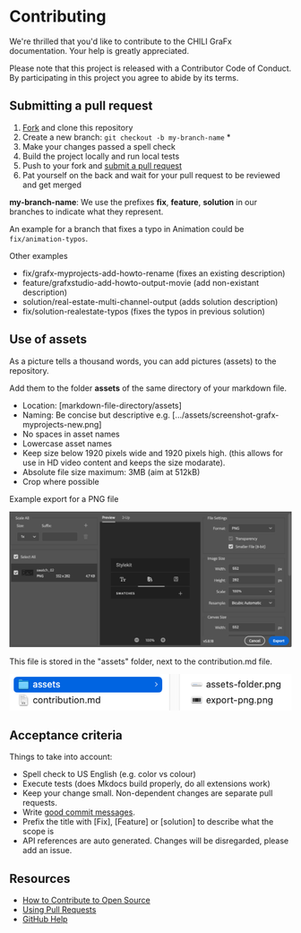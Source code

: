 # Contributing

We're thrilled that you'd like to contribute to the CHILI GraFx documentation.
Your help is greatly appreciated.

Please note that this project is released with a Contributor Code of Conduct. By participating in this project you agree to abide by its terms.

## Submitting a pull request

1. [Fork](https://github.com/chili-publish/grafx-documentation/fork) and clone this repository
2. Create a new branch: `git checkout -b my-branch-name` \*
3. Make your changes passed a spell check
4. Build the project locally and run local tests
5. Push to your fork and [submit a pull request](https://github.com/chili-publish/editor-sdk/compare)
6. Pat yourself on the back and wait for your pull request to be reviewed and get merged

**my-branch-name**: We use the prefixes **fix**, **feature**, **solution** in our branches to indicate what they represent. 

An example for a branch that fixes a typo in Animation could be `fix/animation-typos`.

Other examples

- fix/grafx-myprojects-add-howto-rename (fixes an existing description)
- feature/grafxstudio-add-howto-output-movie (add non-existant description)
- solution/real-estate-multi-channel-output (adds solution description)
- fix/solution-realestate-typos (fixes the typos in previous solution)

## Use of assets

As a picture tells a thousand words, you can add pictures (assets) to the repository.

Add them to the folder **assets** of the same directory of your markdown file.

- Location: [markdown-file-directory/assets]
- Naming: Be concise but descriptive e.g. [.../assets/screenshot-grafx-myprojects-new.png]
- No spaces in asset names
- Lowercase asset names
- Keep size below 1920 pixels wide and 1920 pixels high. (this allows for use in HD video content and keeps the size modarate).
- Absolute file size maximum: 3MB (aim at 512kB)
- Crop where possible

Example export for a PNG file

![Export](assets/export-png.png)

This file is stored in the "assets" folder, next to the contribution.md file.

![Assets](assets/assets-folder.png)

## Acceptance criteria

Things to take into account:

-	Spell check to US English (e.g. color vs colour)
-   Execute tests (does Mkdocs build properly, do all extensions work)
-   Keep your change small. Non-dependent changes are separate pull requests.
-   Write [good commit messages](http://tbaggery.com/2008/04/19/a-note-about-git-commit-messages.html).
-   Prefix the title with [Fix], [Feature] or [solution] to describe what the scope is
-	API references are auto generated. Changes will be disregarded, please add an issue.

## Resources

-   [How to Contribute to Open Source](https://opensource.guide/how-to-contribute/)
-   [Using Pull Requests](https://help.github.com/articles/about-pull-requests/)
-   [GitHub Help](https://help.github.com/)